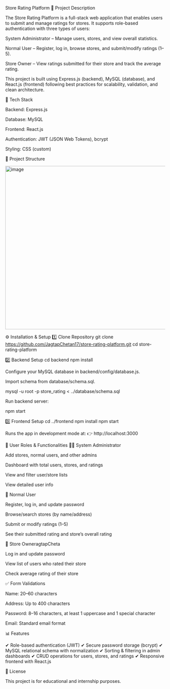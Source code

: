 Store Rating Platform
📖 Project Description

The Store Rating Platform is a full-stack web application that enables users to submit and manage ratings for stores.
It supports role-based authentication with three types of users:

System Administrator – Manage users, stores, and view overall statistics.

Normal User – Register, log in, browse stores, and submit/modify ratings (1–5).

Store Owner – View ratings submitted for their store and track the average rating.

This project is built using Express.js (backend), MySQL (database), and React.js (frontend) following best practices for scalability, validation, and clean architecture.

🚀 Tech Stack

Backend: Express.js

Database: MySQL

Frontend: React.js

Authentication: JWT (JSON Web Tokens), bcrypt

Styling: CSS (custom)

📂 Project Structure

<img width="530" height="513" alt="image" src="https://github.com/user-attachments/assets/4e435921-db74-440f-a3f5-16fac1a001bc" />


⚙️ Installation & Setup
1️⃣ Clone Repository
git clone https://github.com/JagtapChetan17/store-rating-platform.git
cd store-rating-platform

2️⃣ Backend Setup
cd backend
npm install


Configure your MySQL database in backend/config/database.js.

Import schema from database/schema.sql.

mysql -u root -p store_rating < ../database/schema.sql


Run backend server:

npm start

3️⃣ Frontend Setup
cd ../frontend
npm install
npm start


Runs the app in development mode at:
👉 http://localhost:3000

🔑 User Roles & Functionalities
👨‍💻 System Administrator

Add stores, normal users, and other admins

Dashboard with total users, stores, and ratings

View and filter user/store lists

View detailed user info

🙍 Normal User

Register, log in, and update password

Browse/search stores (by name/address)

Submit or modify ratings (1–5)

See their submitted rating and store’s overall rating

🏪 Store OwneragtapCheta

Log in and update password

View list of users who rated their store

Check average rating of their store

✅ Form Validations

Name: 20–60 characters

Address: Up to 400 characters

Password: 8–16 characters, at least 1 uppercase and 1 special character

Email: Standard email format

📊 Features

✔ Role-based authentication (JWT)
✔ Secure password storage (bcrypt)
✔ MySQL relational schema with normalization
✔ Sorting & filtering in admin dashboards
✔ CRUD operations for users, stores, and ratings
✔ Responsive frontend with React.js

📝 License

This project is for educational and internship purposes.
